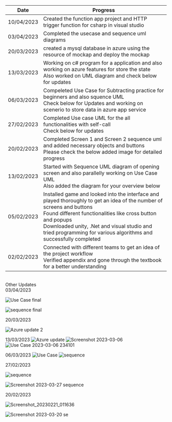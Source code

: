 | Date  | Progress |
| ------------- | ------------- |
| 10/04/2023 |   Created the function app project and HTTP trigger function for csharp in visual studio|
| 03/04/2023 | Completed the usecase and sequence uml diagrams |
| 20/03/2023 | created a mysql database in azure using the resource of mockap and deploy the mockap |
| 13/03/2023 | Working on c# program for a application and also working on azure features for store the state <br>Also worked on UML diagram and check below for updates|
| 06/03/2023 | Compeleted Use Case for Subtracting practice for beginners and also squence UML <br> Check below for Updates and working on scenerio to store data in azure app service|
| 27/02/2023 |  Completed Use case UML for the all functionalities with self-call <br> Check below for updates  |
| 20/02/2023  |  	Completed Screen 1 and Screen 2 sequence uml and added necessary objects and buttons <br> Please check the below added image for detailed progress |
| 13/02/2023  | Started with Sequence UML diagram of opening screen and also parallelly working on Use Case UML <br> Also added the diagram for your overview below|
| 05/02/2023  | Installed game and looked into the interface and played thoroughly to get an idea of the number of screens and buttons<br>Found different functionalities like cross button and popups<br>Downloaded unity, .Net and visual studio and tried programming for various algorithms and successfully completed|
| 02/02/2023 | Connected with different teams to get an idea of the project workflow<br>Verified appendix and gone through the textbook for a better understanding|

<br>Other Updates</br>
03/04/2023

![Use Case final](https://user-images.githubusercontent.com/127143699/229575920-0cbee792-59f1-4a33-b17c-aea442942fba.png)

![sequence final](https://user-images.githubusercontent.com/127143699/229575992-527a8cd2-57db-44cf-80b4-a346f48837d6.png)


20/03/2023


![Azure update 2](https://user-images.githubusercontent.com/127143699/226415672-6cbbb5a8-d800-40ba-95af-afcfe4910b29.png)


13/03/2023
![Azure update](https://user-images.githubusercontent.com/127143699/224799039-6e510f06-33cd-4866-8d28-42c91872cfd4.png)
![Screenshot 2023-03-06](https://user-images.githubusercontent.com/127143699/224807123-63eb2a58-df85-4792-af08-816a496d2110.png)
![Use Case 2023-03-06 234101](https://user-images.githubusercontent.com/127143699/224807196-42370505-f3e8-40de-97c2-c9139c0f8b4e.png)


06/03/2023
![Use Case](https://user-images.githubusercontent.com/127143699/223217441-01f28c6b-f0bc-4634-9cff-5434369e8092.png)
![sequence](https://user-images.githubusercontent.com/127143699/223217599-6cd32ea5-3ab3-42a1-b26f-7852c8897888.png)

 27/02/2023

![sequence](https://user-images.githubusercontent.com/127143699/223319848-08f3e8c4-fcb2-4787-b854-d93b99422065.png)

![Screenshot 2023-03-27 sequence](https://user-images.githubusercontent.com/127143699/223324469-dd882c45-cc9a-4def-b385-0a9610763dbe.png)

 20/02/2023

![Screenshot_20230221_011636](https://user-images.githubusercontent.com/127143699/223324872-37d49b9b-804e-44af-97f6-5b910f9cbf38.png)




![Screenshot 2023-03-20 se](https://user-images.githubusercontent.com/127143699/223325272-d60ab553-4850-4239-a254-74501365c78a.png)
